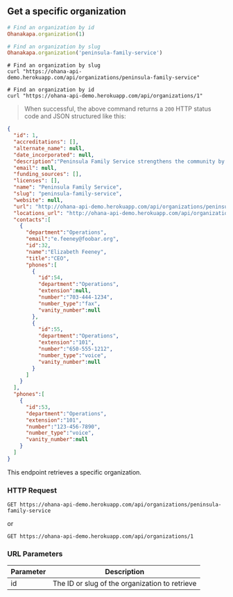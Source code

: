 ## Get a specific organization

```ruby
# Find an organization by id
Ohanakapa.organization(1)

# Find an organization by slug
Ohanakapa.organization('peninsula-family-service')
```

```shell
# Find an organization by slug
curl "https://ohana-api-demo.herokuapp.com/api/organizations/peninsula-family-service"

# Find an organization by id
curl "https://ohana-api-demo.herokuapp.com/api/organizations/1"
```

> When successful, the above command returns a `200` HTTP status code and JSON
> structured like this:

```json
{
  "id": 1,
  "accreditations": [],
  "alternate_name": null,
  "date_incorporated": null,
  "description":"Peninsula Family Service strengthens the community by providing children, families, and older adults the support and tools to realize their full potential and lead healthy, stable lives.",
  "email": null,
  "funding_sources": [],
  "licenses": [],
  "name": "Peninsula Family Service",
  "slug": "peninsula-family-service",
  "website": null,
  "url": "http://ohana-api-demo.herokuapp.com/api/organizations/peninsula-family-service",
  "locations_url": "http://ohana-api-demo.herokuapp.com/api/organizations/peninsula-family-service/locations",
  "contacts":[
    {
      "department":"Operations",
      "email":"e.feeney@foobar.org",
      "id":32,
      "name":"Elizabeth Feeney",
      "title":"CEO",
      "phones":[
        {
          "id":54,
          "department":"Operations",
          "extension":null,
          "number":"703-444-1234",
          "number_type":"fax",
          "vanity_number":null
        },
        {
          "id":55,
          "department":"Operations",
          "extension":"101",
          "number":"650-555-1212",
          "number_type":"voice",
          "vanity_number":null
        }
      ]
    }
  ],
  "phones":[
    {
      "id":53,
      "department":"Operations",
      "extension":"101",
      "number":"123-456-7890",
      "number_type":"voice",
      "vanity_number":null
    }
  ]
}
```

This endpoint retrieves a specific organization.

### HTTP Request

`GET https://ohana-api-demo.herokuapp.com/api/organizations/peninsula-family-service`

or

`GET https://ohana-api-demo.herokuapp.com/api/organizations/1`

### URL Parameters

Parameter | Description
--------- | -----------
id | The ID or slug of the organization to retrieve
